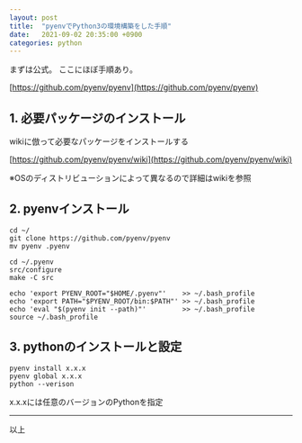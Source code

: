 ```yaml
---
layout: post
title:  "pyenvでPython3の環境構築をした手順"
date:   2021-09-02 20:35:00 +0900
categories: python
---
```

まずは公式。
ここにほぼ手順あり。

[https://github.com/pyenv/pyenv](https://github.com/pyenv/pyenv)

## 1. 必要パッケージのインストール

wikiに倣って必要なパッケージをインストールする

[https://github.com/pyenv/pyenv/wiki](https://github.com/pyenv/pyenv/wiki)

※OSのディストリビューションによって異なるので詳細はwikiを参照

## 2. pyenvインストール

```
cd ~/
git clone https://github.com/pyenv/pyenv
mv pyenv .pyenv

cd ~/.pyenv
src/configure
make -C src

echo 'export PYENV_ROOT="$HOME/.pyenv"'    >> ~/.bash_profile
echo 'export PATH="$PYENV_ROOT/bin:$PATH"' >> ~/.bash_profile
echo 'eval "$(pyenv init --path)"'         >> ~/.bash_profile
source ~/.bash_profile
```

## 3. pythonのインストールと設定

```
pyenv install x.x.x
pyenv global x.x.x
python --verison
```
x.x.xには任意のバージョンのPythonを指定

---

以上
